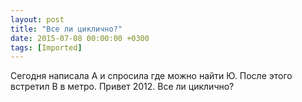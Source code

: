 ```yaml
---
layout: post
title: "Все ли циклично?"
date: 2015-07-08 00:00:00 +0300
tags: [Imported]
---
```


Сегодня написала А и спросила где можно найти Ю. После этого встретил В в метро. Привет 2012\. Все ли циклично?